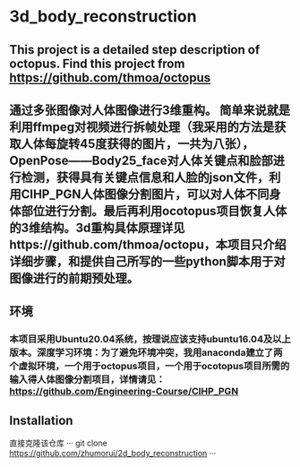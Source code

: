 # 3d_body_reconstruction
## This project is a detailed step description of octopus. Find this project from https://github.com/thmoa/octopus
## 通过多张图像对人体图像进行3维重构。 简单来说就是利用ffmpeg对视频进行拆帧处理（我采用的方法是获取人体每旋转45度获得的图片，一共为八张），OpenPose——Body25_face对人体关键点和脸部进行检测，获得具有关键点信息和人脸的json文件，利用CIHP_PGN人体图像分割图片，可以对人体不同身体部位进行分割。最后再利用ocotopus项目恢复人体的3维结构。3d重构具体原理详见https://github.com/thmoa/octopu，本项目只介绍详细步骤，和提供自己所写的一些python脚本用于对图像进行的前期预处理。
## 环境
### 本项目采用Ubuntu20.04系统，按理说应该支持ubuntu16.04及以上版本。深度学习环境：为了避免环境冲突，我用anaconda建立了两个虚拟环境，一个用于octopus项目，一个用于ocotopus项目所需的输入得人体图像分割项目，详情请见：https://github.com/Engineering-Course/CIHP_PGN
## Installation
直接克隆该仓库
···
git clone https://github.com/zhumorui/2d_body_reconstruction
···
